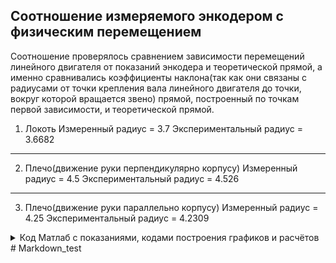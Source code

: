 ##  Cоотношение измеряемого энкодером с физическим перемещением ##
Соотношение проверялось сравнением зависимости перемещений линейного двигателя от показаний энкодера и теоретической прямой, а именно сравнивались коэффициенты наклона(так как они связаны с радиусами от точки крепления вала линейного двигателя до точки, вокруг которой вращается звено) прямой, построенный по точкам первой зависимости, и теоретической прямой.
1. Локоть
Измеренный радиус = 3.7
Экспериментальный радиус = 3.6682

---
2. Плечо(движение руки перпендикулярно корпусу)
Измеренный радиус = 4.5
Экспериментальный радиус = 4.526

---
3. Плечо(движение руки параллельно корпусу)
Измеренный радиус = 4.25
Экспериментальный радиус = 4.2309
<details>
<summary>Код Матлаб с показаниями, кодами построения графиков и расчётов</summary>
```
clear, clc
% %Рука 1
% x = [337 340 343 346 349 352 354 357 0 3 5 8 11 14 17 19];
% y = [1.75 2.05 2.1 2.35 2.6 2.75 2.8 3.1 3.3 3.5 3.6 3.75 4 4.1 4.3 4.5];
% for i = 1:length(x)
%     if x(i) > 180
%        x(i) = x(i) - 360;
%     end
% end
% r = 3.7;
%Плечо - движение линейного привода от и до корпуса(перпендикулярно корпусу)
x = [295 298 301 304 307 309 312 315 317 318 320 321 323 324 326 329 331 332 334 335 337 338 340 343];
y = [3.7 4 4.2 4.4 4.6 4.9 5.05 5.2 5.4 5.55 5.65 5.75 5.85 6 6.15 6.3 6.55 6.65 6.8 6.9 7.05 7.15 7.3 7.45];
r = 4.5;
% %Плечо - вращение параллельно корпусу
% x = [228 227 225 222 219 217 214 213 211 208 205 203 202 200 199 197 196 194 191 188 186 185 183 180 177 174 171 168 166 163 160 157];
% y = [3.35 3.45 3.65 3.85 4.05 4.25 4.45 4.6 4.7 4.95 5.2 5.3 5.35 5.5 5.6 5.75 5.9 6 6.15 6.4 6.65 6.7 6.75 7.05 7.3 7.4 7.65 7.85 8 8.2 8.4 8.55];
% r = -4.25; 
x1 = x - x(1);
figure
y = y - y(1);
plot(x1,y)
hold on
k = (pi*r)/180;
l = k*x1;
plot(x1,l)
a = polyfit(x1,y,1);
y1 = a(1)*x1 + a(2);
plot(x1,y1), grid on
legend('Experiment', 'Teor', 'Approx')
r
r_experiment = (a(1)*180)/pi
err_r = abs(r_experiment - r)
```
</details># Markdown_test
